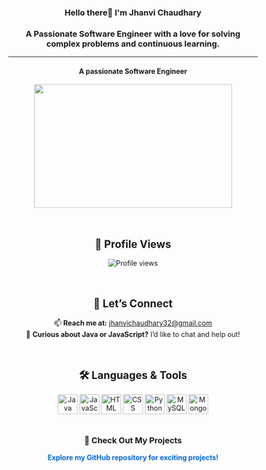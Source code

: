 


<h3 align="center">Hello there👋 I'm Jhanvi Chaudhary</h3>

<h3 align="center">A Passionate Software Engineer with a love for solving complex problems and continuous learning.</h3>

<hr>

<h4 align="center"> A passionate Software Engineer </h4>

<p align="center">
<img src="https://github.com/jhanvi2903/jhanvi2903/assets/70269514/5b67304a-cb42-4785-b3dd-3fd2b5822df5" width="400" height="250" >
</p>

<br>

<div align="center">

## 👀 Profile Views

![Profile views](https://komarev.com/ghpvc/?username=jhanvi2903&color=brightgreen&style=flat-square)

</div>

<br>


<div align="center">

<h2>🤝 Let’s Connect</h2>

  📫 <strong>Reach me at:</strong> jhanvichaudhary32@gmail.com  
  💬 <strong>Curious about Java or JavaScript?</strong> I’d like to chat and help out!

</div>



<br>

<div align="center">

  <h2>🛠️ Languages & Tools</h2>

  <img src="https://cdn.jsdelivr.net/gh/devicons/devicon/icons/java/java-original.svg" alt="Java" width="40" height="40"/>
  <img src="https://cdn.jsdelivr.net/gh/devicons/devicon/icons/javascript/javascript-original.svg" alt="JavaScript" width="40" height="40"/>
  <img src="https://cdn.jsdelivr.net/gh/devicons/devicon/icons/html5/html5-original.svg" alt="HTML" width="40" height="40"/>
  <img src="https://cdn.jsdelivr.net/gh/devicons/devicon/icons/css3/css3-original.svg" alt="CSS" width="40" height="40"/>
  <img src="https://cdn.jsdelivr.net/gh/devicons/devicon/icons/python/python-original.svg" alt="Python" width="40" height="40"/>
  <img src="https://cdn.jsdelivr.net/gh/devicons/devicon/icons/mysql/mysql-original.svg" alt="MySQL" width="40" height="40"/>
  <img src="https://cdn.jsdelivr.net/gh/devicons/devicon/icons/mongodb/mongodb-original.svg" alt="MongoDB" width="40" height="40"/>

</div>

<br>

<div align="center">
  <h3>🚀 Check Out My Projects</h3>
  <p><a href="https://github.com/jhanvi2903" target="_blank" style="text-decoration: none; color: #0366d6; font-weight: bold;">Explore my GitHub repository for exciting projects!</a></p>
</div>




<!--
**jhanvi2903/jhanvi2903** is a ✨ _special_ ✨ repository because its `README.md` (this file) appears on your GitHub profile.

Here are some ideas to get you started:

- 🔭 I’m currently working on ...
- 🌱 I’m currently learning ...
- 👯 I’m looking to collaborate on ...
- 🤔 I’m looking for help with ...
- 💬 Ask me about ...
- 📫 How to reach me: ...
- 😄 Pronouns: ...
- ⚡ Fun fact: ...
-->

